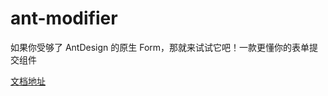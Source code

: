 # ant-modifier

如果你受够了 AntDesign 的原生 Form，那就来试试它吧！一款更懂你的表单提交组件

[文档地址](https://aweiu.com/documents/ant-modifier)
